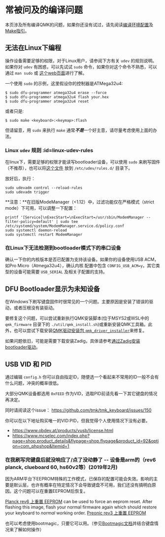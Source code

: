 # 常被问及的编译问题

本页涉及所有编译QMK的问题，如果你还没有试过，请先阅读[编译环境配置](zh-cn/getting_started_build_tools.md)及[Make指引](zh-cn/getting_started_make_guide.md)。

## 无法在Linux下编程
操作设备需要足够的权限，对于Linux用户，请参阅下方有关 `udev` 的规则说明。如果你对 `udev` 有困惑，可以先试试 `sudo` 命令，如果你对这个命令不熟悉，可以通过 `man sudo` 或 [这个web页面](https://linux.die.net/man/8/sudo)进行了解。

一个使用 `sudo` 的示例，这里假设你的控制器是ATMega32u4:

    $ sudo dfu-programmer atmega32u4 erase --force
    $ sudo dfu-programmer atmega32u4 flash your.hex
    $ sudo dfu-programmer atmega32u4 reset

或者只是:

    $ sudo make <keyboard>:<keymap>:flash

但请留意，用 `sudo` 来执行 `make` 通常***不是***一个好主意，请尽量考虑使用上面的办法。

### Linux `udev` 规则 :id=linux-udev-rules

在linux下，需要足够的权限才能读写bootloader设备，可以使用 `sudo` 来刷写固件（不推荐），也可以将[这个文件](https://github.com/qmk/qmk_firmware/tree/master/util/udev/50-qmk.rules) 放到 `/etc/udev/rules.d/` 目录下。

放好后，执行：

```
sudo udevadm control --reload-rules
sudo udevadm trigger
```

**注意：**在旧版ModeManager（<1.12）中，过滤功能仅在严格模式（strict mode）下可用，可以调整一下配置：

```
printf '[Service]\nExecStart=\nExecStart=/usr/sbin/ModemManager --filter-policy=default' | sudo tee /etc/systemd/system/ModemManager.service.d/policy.conf
sudo systemctl daemon-reload
sudo systemctl restart ModemManager
```

### 在Linux下无法检测到bootloader模式下的串口设备
确认一下你的内核版本是否已配置为支持该设备。如果你的设备使用USB ACM，如Pro Micro（Atmega32u4），确认内核 配置中包含 `CONFIG_USB_ACM=y`，其它类型的设备可能需要 `USB_SERIAL` 及相关子配置的支持。

## DFU Bootloader显示为未知设备

在Windows下刷写键盘固件时很常见的一个问题。主要原因是安装了错误的驱动，或者压根没有装驱动。

要修复这个问题，可以尝试重新执行QMK安装脚本(位于MSYS2或WSL中的 `qmk_firmware` 目录下的 `./util/qmk_install.sh`)或重新安装QMK工具箱。此外，也可以尝试下载安装[QMK驱动安装包 `qmk_driver_installer`](https://github.com/qmk/qmk_driver_installer)来修复。

如果问题依旧，可能是需要下载安装Zadig，具体请参考[通过Zadig安装bootloader驱动](zh-cn/driver_installation_zadig.md)。

## USB VID 和 PID
通过编辑 `config.h` 你可以自由指定ID，随便选一个看起来不常用的ID一般不会有什么问题，冲突的概率很低。

大部分QMK设备都选用 `0xFEED` 作为VID，选取PID前请先看一下其它键盘的情况再决定。

同时请阅读这个issue：
https://github.com/tmk/tmk_keyboard/issues/150

你可以在以下地址购买唯一的VID:PID，但我觉得个人使用情况下没有必要。
- https://www.obdev.at/products/vusb/license.html
- https://www.mcselec.com/index.php?page=shop.product_details&flypage=shop.flypage&product_id=92&option=com_phpshop&Itemid=1

### 在我刷写完键盘后就没响应了/点了没动静了 -- 设备是arm的（rev6 planck, clueboard 60, hs60v2等）(2019年2月)
因为ARM平台下EEPROM特殊的工作模式，已保存的配置可能会失效。影响的主要是默认层，也许有概率在特定情况下会导致键盘不可用，我们还没有搞明白原因。这个问题可以在重置EEPROM后恢复。

[Planck rev6 上重置 EEPROM](https://cdn.discordapp.com/attachments/473506116718952450/539284620861243409/planck_rev6_default.bin) can be used to force an eeprom reset. After flashing this image, flash your normal firmware again which should restore your keyboard to _normal_ working order.
[Preonic rev3 上重置 EEPROM](https://cdn.discordapp.com/attachments/473506116718952450/537849497313738762/preonic_rev3_default.bin)

也可以考虑使用bootmagic，只要它可以用。（参见[Bootmagic文档](zh-cn/feature_bootmagic.md)并结合键盘情况来了解如何操作）
